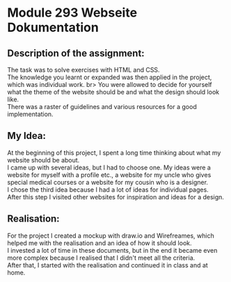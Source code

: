 # Module 293 Webseite Dokumentation

## Description of the assignment:
The task was to solve exercises with HTML and CSS. <br>
The knowledge you learnt or expanded was then applied in the project, which was individual work. br>
You were allowed to decide for yourself what the theme of the website should be and what the design should look like. <br>
There was a raster of guidelines and various resources for a good implementation. <br>

## My Idea:
At the beginning of this project, I spent a long time thinking about what my website should be about. <br>
I came up with several ideas, but I had to choose one. My ideas were a website for myself with a profile etc., a website for my uncle who gives special medical courses or a website for my cousin who is a designer. <br>
I chose the third idea because I had a lot of ideas for individual pages.<br>
After this step I visited other websites for inspiration and ideas for a design. <br>

## Realisation: 
For the project I created a mockup with draw.io and Wirefreames, which helped me with the realisation and an idea of how it should look.<br>
I invested a lot of time in these documents, but in the end it became even more complex because I realised that I didn't meet all the criteria. <br>
After that, I started with the realisation and continued it in class and at home.<br>

